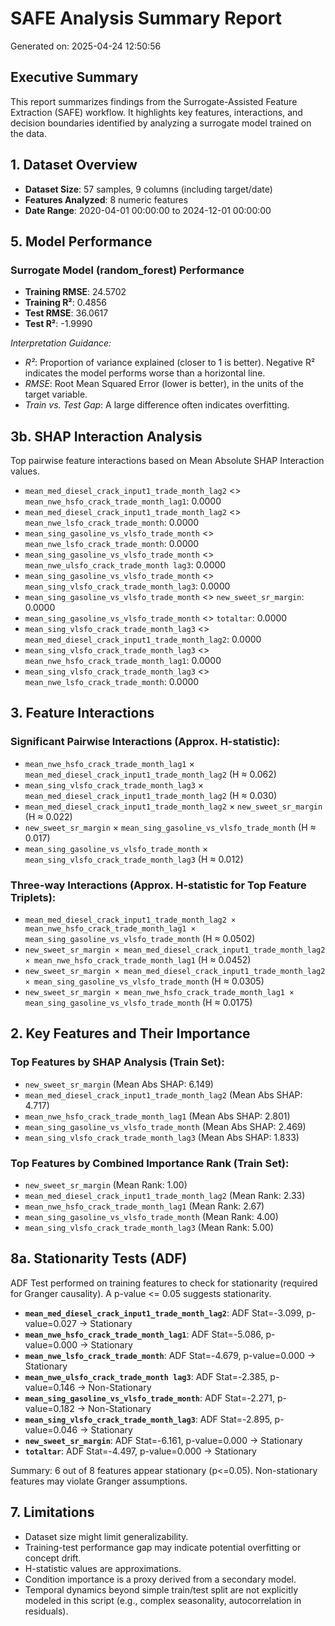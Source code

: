 # SAFE Analysis Summary Report
Generated on: 2025-04-24 12:50:56 

## Executive Summary
This report summarizes findings from the Surrogate-Assisted Feature Extraction (SAFE) workflow.
It highlights key features, interactions, and decision boundaries identified by analyzing a
surrogate model trained on the data.

## 1. Dataset Overview
- **Dataset Size**: 57 samples, 9 columns (including target/date)
- **Features Analyzed**: 8 numeric features
- **Date Range**: 2020-04-01 00:00:00 to 2024-12-01 00:00:00


## 5. Model Performance
### Surrogate Model (random_forest) Performance
- **Training RMSE**: 24.5702
- **Training R²**: 0.4856
- **Test RMSE**: 36.0617
- **Test R²**: -1.9990

*Interpretation Guidance:*
* *R²*: Proportion of variance explained (closer to 1 is better). Negative R² indicates the model performs worse than a horizontal line.
* *RMSE*: Root Mean Squared Error (lower is better), in the units of the target variable.
* *Train vs. Test Gap*: A large difference often indicates overfitting.


## 3b. SHAP Interaction Analysis
Top pairwise feature interactions based on Mean Absolute SHAP Interaction values.

- `mean_med_diesel_crack_input1_trade_month_lag2` <> `mean_nwe_hsfo_crack_trade_month_lag1`: 0.0000
- `mean_med_diesel_crack_input1_trade_month_lag2` <> `mean_nwe_lsfo_crack_trade_month`: 0.0000
- `mean_sing_gasoline_vs_vlsfo_trade_month` <> `mean_nwe_lsfo_crack_trade_month`: 0.0000
- `mean_sing_gasoline_vs_vlsfo_trade_month` <> `mean_nwe_ulsfo_crack_trade_month lag3`: 0.0000
- `mean_sing_gasoline_vs_vlsfo_trade_month` <> `mean_sing_vlsfo_crack_trade_month_lag3`: 0.0000
- `mean_sing_gasoline_vs_vlsfo_trade_month` <> `new_sweet_sr_margin`: 0.0000
- `mean_sing_gasoline_vs_vlsfo_trade_month` <> `totaltar`: 0.0000
- `mean_sing_vlsfo_crack_trade_month_lag3` <> `mean_med_diesel_crack_input1_trade_month_lag2`: 0.0000
- `mean_sing_vlsfo_crack_trade_month_lag3` <> `mean_nwe_hsfo_crack_trade_month_lag1`: 0.0000
- `mean_sing_vlsfo_crack_trade_month_lag3` <> `mean_nwe_lsfo_crack_trade_month`: 0.0000


## 3. Feature Interactions
### Significant Pairwise Interactions (Approx. H-statistic):
- `mean_nwe_hsfo_crack_trade_month_lag1` × `mean_med_diesel_crack_input1_trade_month_lag2` (H ≈ 0.062)
- `mean_sing_vlsfo_crack_trade_month_lag3` × `mean_med_diesel_crack_input1_trade_month_lag2` (H ≈ 0.030)
- `mean_med_diesel_crack_input1_trade_month_lag2` × `new_sweet_sr_margin` (H ≈ 0.022)
- `new_sweet_sr_margin` × `mean_sing_gasoline_vs_vlsfo_trade_month` (H ≈ 0.017)
- `mean_sing_gasoline_vs_vlsfo_trade_month` × `mean_sing_vlsfo_crack_trade_month_lag3` (H ≈ 0.012)

### Three-way Interactions (Approx. H-statistic for Top Feature Triplets):
- `mean_med_diesel_crack_input1_trade_month_lag2 × mean_nwe_hsfo_crack_trade_month_lag1 × mean_sing_gasoline_vs_vlsfo_trade_month` (H ≈ 0.0502)
- `new_sweet_sr_margin × mean_med_diesel_crack_input1_trade_month_lag2 × mean_nwe_hsfo_crack_trade_month_lag1` (H ≈ 0.0452)
- `new_sweet_sr_margin × mean_med_diesel_crack_input1_trade_month_lag2 × mean_sing_gasoline_vs_vlsfo_trade_month` (H ≈ 0.0305)
- `new_sweet_sr_margin × mean_nwe_hsfo_crack_trade_month_lag1 × mean_sing_gasoline_vs_vlsfo_trade_month` (H ≈ 0.0175)


## 2. Key Features and Their Importance
### Top Features by SHAP Analysis (Train Set):
- `new_sweet_sr_margin` (Mean Abs SHAP: 6.149)
- `mean_med_diesel_crack_input1_trade_month_lag2` (Mean Abs SHAP: 4.717)
- `mean_nwe_hsfo_crack_trade_month_lag1` (Mean Abs SHAP: 2.801)
- `mean_sing_gasoline_vs_vlsfo_trade_month` (Mean Abs SHAP: 2.469)
- `mean_sing_vlsfo_crack_trade_month_lag3` (Mean Abs SHAP: 1.833)

### Top Features by Combined Importance Rank (Train Set):
- `new_sweet_sr_margin` (Mean Rank: 1.00)
- `mean_med_diesel_crack_input1_trade_month_lag2` (Mean Rank: 2.33)
- `mean_nwe_hsfo_crack_trade_month_lag1` (Mean Rank: 2.67)
- `mean_sing_gasoline_vs_vlsfo_trade_month` (Mean Rank: 4.00)
- `mean_sing_vlsfo_crack_trade_month_lag3` (Mean Rank: 5.00)


## 8a. Stationarity Tests (ADF)
ADF Test performed on training features to check for stationarity (required for Granger causality). A p-value <= 0.05 suggests stationarity.

- **`mean_med_diesel_crack_input1_trade_month_lag2`**: ADF Stat=-3.099, p-value=0.027 -> Stationary
- **`mean_nwe_hsfo_crack_trade_month_lag1`**: ADF Stat=-5.086, p-value=0.000 -> Stationary
- **`mean_nwe_lsfo_crack_trade_month`**: ADF Stat=-4.679, p-value=0.000 -> Stationary
- **`mean_nwe_ulsfo_crack_trade_month lag3`**: ADF Stat=-2.385, p-value=0.146 -> Non-Stationary
- **`mean_sing_gasoline_vs_vlsfo_trade_month`**: ADF Stat=-2.271, p-value=0.182 -> Non-Stationary
- **`mean_sing_vlsfo_crack_trade_month_lag3`**: ADF Stat=-2.895, p-value=0.046 -> Stationary
- **`new_sweet_sr_margin`**: ADF Stat=-6.161, p-value=0.000 -> Stationary
- **`totaltar`**: ADF Stat=-4.497, p-value=0.000 -> Stationary

Summary: 6 out of 8 features appear stationary (p<=0.05).
Non-stationary features may violate Granger assumptions.


## 7. Limitations
- Dataset size might limit generalizability.
- Training-test performance gap may indicate potential overfitting or concept drift.
- H-statistic values are approximations.
- Condition importance is a proxy derived from a secondary model.
- Temporal dynamics beyond simple train/test split are not explicitly modeled in this script (e.g., complex seasonality, autocorrelation in residuals).

